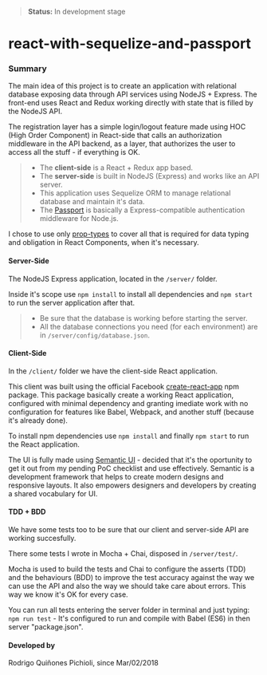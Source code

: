 > **Status:** In development stage

# react-with-sequelize-and-passport

### Summary
The main idea of this project is to create an application with relational database exposing data through API services using NodeJS + Express. The front-end uses React and Redux working directly with state that is filled by the NodeJS API.

The registration layer has a simple login/logout feature made using HOC (High Order Component) in React-side that calls an authorization middleware in the API backend, as a layer, that authorizes the user to access all the stuff - if everything is OK.

> - The **client-side** is a React + Redux app based.
> - The **server-side** is built in NodeJS (Express) and works like an API server.
> - This application uses Sequelize ORM to manage relational database and maintain it's data.
> - The [Passport](https://www.npmjs.com/package/passport) is basically a Express-compatible authentication middleware for Node.js.

I chose to use only [prop-types](https://www.npmjs.com/package/prop-types) to cover all that is required for data typing and obligation in React Components, when it's necessary. 

#### Server-Side
The NodeJS Express application, located in the ```/server/``` folder.

Inside it's scope use ```npm install``` to install all dependencies and ```npm start``` to run the server application after that.

> - Be sure that the database is working before starting the server.
> - All the database connections you need (for each environment) are in ```/server/config/database.json```.

#### Client-Side
In the ```/client/``` folder we have the client-side React application.

This client was built using the official Facebook [create-react-app](https://www.npmjs.com/package/create-react-app) npm package. This package basically create a working React application, configured with minimal dependency and granting imediate work with no configuration for features like Babel, Webpack, and another stuff (because it's already done).

To install npm dependencies use ```npm install``` and finally ```npm start``` to run the React application.

The UI is fully made using [Semantic UI](https://semantic-ui.com/) - decided that it's the oportunity to get it out from my pending PoC checklist and use effectively. Semantic is a development framework that helps to create modern designs and responsive layouts. It also empowers designers and developers by creating a shared vocabulary for UI.

#### TDD + BDD
We have some tests too to be sure that our client and server-side API are working succesfully.

There some tests I wrote in Mocha + Chai, disposed in ```/server/test/```.

Mocha is used to build the tests and Chai to configure the asserts (TDD) and the behaviours (BDD) to improve the test accuracy against the way we can use the API and also the way we should take care about errors. This way we know it's OK for every case.

You can run all tests entering the server folder in terminal and just typing: ```npm run test``` - It's configured to run and compile with Babel (ES6) in then server "package.json".

#### Developed by
Rodrigo Quiñones Pichioli, since Mar/02/2018
